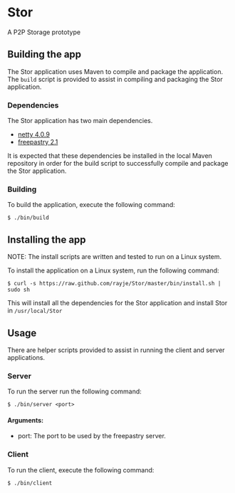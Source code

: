 Stor
====

A P2P Storage prototype

## Building the app

The Stor application uses Maven to compile and package the application. The <code>build</code> script is provided to assist in
compiling and packaging the Stor application.

### Dependencies

The Stor application has two main dependencies.

* [netty 4.0.9](http://netty.io/)
* [freepastry 2.1](http://www.freepastry.org/)

It is expected that these dependencies be installed in the local Maven repository in order for the build script to
successfully compile and package the Stor application.

### Building

To build the application, execute the following command:

    $ ./bin/build

## Installing the app

NOTE: The install scripts are written and tested to run on a Linux system.

To install the application on a Linux system, run the following command:

    $ curl -s https://raw.github.com/rayje/Stor/master/bin/install.sh | sudo sh

This will install all the dependencies for the Stor application and install Stor in <code>/usr/local/Stor</code>

## Usage

There are helper scripts provided to assist in running the client and server applications.

### Server

To run the server run the following command:

    $ ./bin/server <port>

#### Arguments:
- port: The port to be used by the freepastry server.

### Client

To run the client, execute the following command:

    $ ./bin/client

